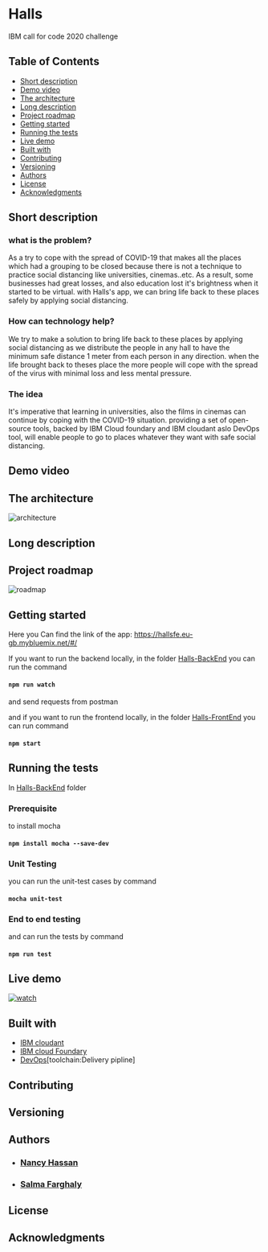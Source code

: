 # Halls
IBM call for code 2020 challenge

## Table of Contents
* [Short description](#short-description)
* [Demo video](#demo-video)
* [The architecture](#the-architecture)
* [Long description](#long-description)
* [Project roadmap](#project-roadmap)
* [Getting started](#getting-started)
* [Running the tests](#running-the-tests)
* [Live demo](#live-demo)
* [Built with](#built-with)
* [Contributing](#contributing)
* [Versioning](#versioning)
* [Authors](#authors)
* [License](#license)
* [Acknowledgments](#acknowledgments)

## Short description
### what is the problem?
As a try to cope with the spread of COVID-19 that makes all the places which had a grouping to be closed because there is not a technique to practice social distancing like universities, cinemas..etc. As a result, some businesses had great losses, and also education lost it's brightness when it started to be virtual. with Halls's app, we can bring life back to these places safely by applying social distancing.


### How can technology help?
We try to make a solution to bring life back to these places by applying social distancing as we distribute the people in any hall to have the minimum safe distance 1 meter from each person in any direction. when the life brought back to theses place the more people will cope with the spread of the virus with minimal loss and less mental pressure.

### The idea
It's imperative that learning in universities, also the films in cinemas can continue by coping with the COVID-19 situation. providing a set of open-source tools, backed by IBM Cloud foundary and IBM cloudant aslo DevOps tool, will enable people to go to places whatever they want with safe social distancing.


## Demo video

## The architecture
![architecture](https://github.com/SalmaFarghaly/Halls/blob/master/architecture.jpg)
## Long description

## Project roadmap
![roadmap](https://github.com/SalmaFarghaly/Halls/blob/master/roadmap.jpg)

## Getting started
Here you Can find the link of the app: https://hallsfe.eu-gb.mybluemix.net/#/

If you want to run the backend locally, in the folder [Halls-BackEnd](https://github.com/SalmaFarghaly/Halls/Halls-BackEnd)
you can  run the command 
#### `npm run watch ` 
and send requests from postman

and if you want to run the frontend locally, in the folder [Halls-FrontEnd](https://github.com/SalmaFarghaly/Halls/Halls-FrontEnd/Halls-FrontEnd)
you can  run command 
#### `npm start ` 

## Running the tests
In [Halls-BackEnd](https://github.com/SalmaFarghaly/Halls/Halls-BackEnd) folder 

### Prerequisite
to install mocha
#### `npm install mocha --save-dev `

### Unit Testing
you can run the unit-test cases by command
#### ` mocha unit-test `

### End to end testing
and can run the tests by command
#### ` npm run test `

## Live demo
[![watch](https://img.youtube.com/vi/NsgI_1lHkoQ/0.jpg)](https://www.youtube.com/watch?v=NsgI_1lHkoQ&feature=youtu.be)

## Built with
* [IBM cloudant](https://cloud.ibm.com/catalog?search=cloudant#search_results)
* [IBM cloud Foundary](https://cloud.ibm.com/catalog?search=cloud%20foundry#search_results)
* [DevOps](https://cloud.ibm.com/devops/toolchains)[toolchain:Delivery pipline]

## Contributing

## Versioning
## Authors

* ### [Nancy Hassan](https://github.com/nancy9taya)
* ### [Salma Farghaly](https://github.com/SalmaFarghaly)
## License
## Acknowledgments
